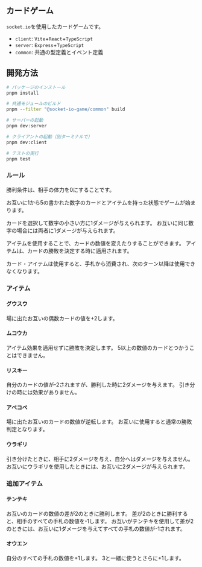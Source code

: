## カードゲーム
`socket.io`を使用したカードゲームです。

- `client`: `Vite`+`React`+`TypeScript`
- `server`: `Express`+`TypeScript`
- `common`: 共通の型定義とイベント定義

## 開発方法

```bash
# パッケージのインストール
pnpm install

# 共通モジュールのビルド
pnpm --filter "@socket-io-game/common" build

# サーバーの起動
pnpm dev:server

# クライアントの起動（別ターミナルで）
pnpm dev:client

# テストの実行
pnpm test
```

### ルール
勝利条件は、相手の体力を0にすることです。

お互いに1から5の書かれた数字のカードとアイテムを持った状態でゲームが始まります。

カードを選択して数字の小さい方に1ダメージが与えられます。
お互いに同じ数字の場合には両者に1ダメージが与えられます。

アイテムを使用することで、カードの数値を変えたりすることができます。
アイテムは、カードの勝敗を決定する時に適用されます。

カード・アイテムは使用すると、手札から消費され、次のターン以降は使用できなくなります。

### アイテム
#### グウスウ
場に出たお互いの偶数カードの値を+2します。
#### ムコウカ
アイテム効果を適用せずに勝敗を決定します。
5以上の数値のカードとつかうことはできません。
#### リスキー
自分のカードの値が-2されますが、勝利した時に2ダメージを与えます。
引き分けの時には効果がありません。
#### アベコベ
場に出たお互いのカードの数値が逆転します。
お互いに使用すると通常の勝敗判定となります。
#### ウラギリ
引き分けたときに、相手に2ダメージを与え、自分へはダメージを与えません。
お互いにウラギリを使用したときには、お互いに2ダメージが与えられます。

### 追加アイテム
#### テンテキ
お互いのカードの数値の差が2のときに勝利します。
差が2のときに勝利すると、相手のすべての手札の数値を-1します。
お互いがテンテキを使用して差が2のときには、お互いに1ダメージを与えてすべての手札の数値が-1されます。

#### オウエン
自分のすべての手札の数値を+1します。
3と一緒に使うとさらに+1します。